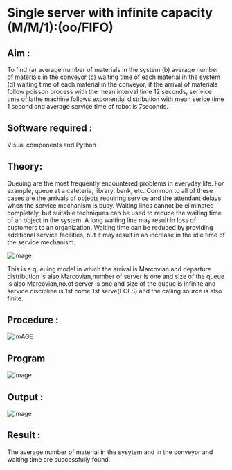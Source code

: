 # Single server with infinite capacity (M/M/1):(oo/FIFO)
## Aim :
To find (a) average number of materials in the system (b) average number of materials in the conveyor (c) waiting time of each material in the system (d) waiting time of each material in the conveyor, if the arrival  of materials follow poisson process with the mean interval time 12 seconds, serivice time of lathe machine follows exponential distribution with mean serice time 1 second and average service time of robot is 7seconds.

## Software required :
Visual components and Python

## Theory:
Queuing are the most frequently encountered problems in everyday life. For example, queue at a cafeteria, library, bank, etc. Common to all of these cases are the arrivals of objects requiring service and the attendant delays when the service mechanism is busy. Waiting lines cannot be eliminated completely, but suitable techniques can be used to reduce the waiting time of an object in the system. A long waiting line may result in loss of customers to an organization. Waiting time can be reduced by providing additional service facilities, but it may result in an increase in the idle time of the service mechanism.

![image](1.png)

This is a queuing model in which the arrival is Marcovian and departure distribution is also Marcovian,number of server is one and size of the queue is also Marcovian,no.of server is one and size of the queue is infinite and service discipline is 1st come 1st serve(FCFS) and the calling source is also finite.

## Procedure :

![imAGE](2.png)


 
## Program
![image](https://github.com/ramjan1729/Single-server-infinite-capacity---Markov-Model/assets/103921593/5f1fd58d-5929-4c51-89ea-4cef009e5bad)

## Output :

![image](https://github.com/user-attachments/assets/3d1b14c0-5b38-4fea-ba6e-645b8f3bf367)

## Result :

The average number of material in the sysytem and in the conveyor and waiting time are successfully found.
